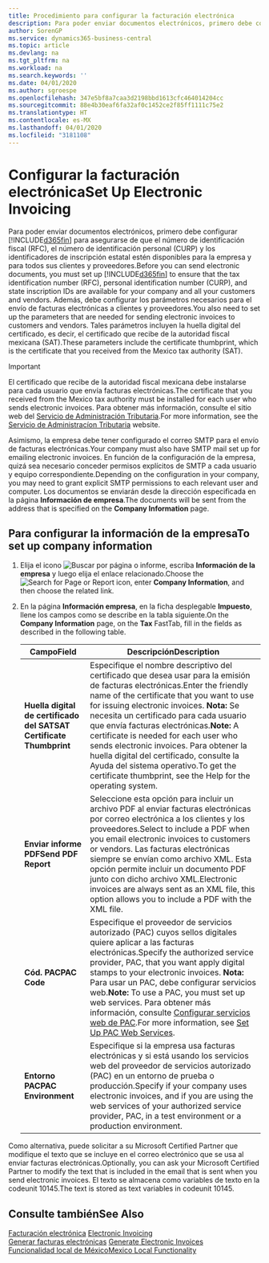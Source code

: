 ```yaml
---
title: Procedimiento para configurar la facturación electrónica
description: Para poder enviar documentos electrónicos, primero debe configurar Business Central para asegurarse de que el número de identificación fiscal (RFC), el número de identificación personal (CURP) y los identificadores de inscripción estatal estén disponibles para la empresa y para todos sus clientes y proveedores.
author: SorenGP
ms.service: dynamics365-business-central
ms.topic: article
ms.devlang: na
ms.tgt_pltfrm: na
ms.workload: na
ms.search.keywords: ''
ms.date: 04/01/2020
ms.author: sgroespe
ms.openlocfilehash: 347e5bf8a7caa3d2198bbd1613cfc464014204cc
ms.sourcegitcommit: 88e4b30eaf6fa32af0c1452ce2f85ff1111c75e2
ms.translationtype: HT
ms.contentlocale: es-MX
ms.lasthandoff: 04/01/2020
ms.locfileid: "3181108"
---
```

# <a name="set-up-electronic-invoicing"></a><span data-ttu-id="dbf1d-103">Configurar la facturación electrónica</span><span class="sxs-lookup"><span data-stu-id="dbf1d-103">Set Up Electronic Invoicing</span></span>
<span data-ttu-id="dbf1d-104">Para poder enviar documentos electrónicos, primero debe configurar [!INCLUDE[d365fin](../../includes/d365fin_md.md)] para asegurarse de que el número de identificación fiscal (RFC), el número de identificación personal (CURP) y los identificadores de inscripción estatal estén disponibles para la empresa y para todos sus clientes y proveedores.</span><span class="sxs-lookup"><span data-stu-id="dbf1d-104">Before you can send electronic documents, you must set up [!INCLUDE[d365fin](../../includes/d365fin_md.md)] to ensure that the tax identification number (RFC), personal identification number (CURP), and state inscription IDs are available for your company and all your customers and vendors.</span></span> <span data-ttu-id="dbf1d-105">Además, debe configurar los parámetros necesarios para el envío de facturas electrónicas a clientes y proveedores.</span><span class="sxs-lookup"><span data-stu-id="dbf1d-105">You also need to set up the parameters that are needed for sending electronic invoices to customers and vendors.</span></span> <span data-ttu-id="dbf1d-106">Tales parámetros incluyen la huella digital del certificado, es decir, el certificado que recibe de la autoridad fiscal mexicana (SAT).</span><span class="sxs-lookup"><span data-stu-id="dbf1d-106">These parameters include the certificate thumbprint, which is the certificate that you received from the Mexico tax authority (SAT).</span></span>  

> [!IMPORTANT]  
>  <span data-ttu-id="dbf1d-107">El certificado que recibe de la autoridad fiscal mexicana debe instalarse para cada usuario que envía facturas electrónicas.</span><span class="sxs-lookup"><span data-stu-id="dbf1d-107">The certificate that you received from the Mexico tax authority must be installed for each user who sends electronic invoices.</span></span> <span data-ttu-id="dbf1d-108">Para obtener más información, consulte el sitio web del [Servicio de Administración Tributaria](https://go.microsoft.com/fwlink/?LinkId=242772).</span><span class="sxs-lookup"><span data-stu-id="dbf1d-108">For more information, see the [Servicio de Administracíon Tributaria](https://go.microsoft.com/fwlink/?LinkId=242772) website.</span></span>  
>   
>  <span data-ttu-id="dbf1d-109">Asimismo, la empresa debe tener configurado el correo SMTP para el envío de facturas electrónicas.</span><span class="sxs-lookup"><span data-stu-id="dbf1d-109">Your company must also have SMTP mail set up for emailing electronic invoices.</span></span> <span data-ttu-id="dbf1d-110">En función de la configuración de la empresa, quizá sea necesario conceder permisos explícitos de SMTP a cada usuario y equipo correspondiente.</span><span class="sxs-lookup"><span data-stu-id="dbf1d-110">Depending on the configuration in your company, you may need to grant explicit SMTP permissions to each relevant user and computer.</span></span> <span data-ttu-id="dbf1d-111">Los documentos se enviarán desde la dirección especificada en la página **Información de empresa**.</span><span class="sxs-lookup"><span data-stu-id="dbf1d-111">The documents will be sent from the address that is specified on the **Company Information** page.</span></span>  

## <a name="to-set-up-company-information"></a><span data-ttu-id="dbf1d-112">Para configurar la información de la empresa</span><span class="sxs-lookup"><span data-stu-id="dbf1d-112">To set up company information</span></span>  

1.  <span data-ttu-id="dbf1d-113">Elija el icono ![Buscar por página o informe ](../../media/ui-search/search_small.png "Buscar por página o icono de informe"), escriba **Información de la empresa** y luego elija el enlace relacionado.</span><span class="sxs-lookup"><span data-stu-id="dbf1d-113">Choose the ![Search for Page or Report](../../media/ui-search/search_small.png "Search for Page or Report icon") icon, enter **Company Information**, and then choose the related link.</span></span>  
2.  <span data-ttu-id="dbf1d-114">En la página **Información empresa**, en la ficha desplegable **Impuesto**, llene los campos como se describe en la tabla siguiente.</span><span class="sxs-lookup"><span data-stu-id="dbf1d-114">On the **Company Information** page, on the **Tax** FastTab, fill in the fields as described in the following table.</span></span>  

    |<span data-ttu-id="dbf1d-115">Campo</span><span class="sxs-lookup"><span data-stu-id="dbf1d-115">Field</span></span>|<span data-ttu-id="dbf1d-116">Descripción</span><span class="sxs-lookup"><span data-stu-id="dbf1d-116">Description</span></span>|  
    |------------------------------------|---------------------------------------|  
    |<span data-ttu-id="dbf1d-117">**Huella digital de certificado del SAT**</span><span class="sxs-lookup"><span data-stu-id="dbf1d-117">**SAT Certificate Thumbprint**</span></span>|<span data-ttu-id="dbf1d-118">Especifique el nombre descriptivo del certificado que desea usar para la emisión de facturas electrónicas.</span><span class="sxs-lookup"><span data-stu-id="dbf1d-118">Enter the friendly name of the certificate that you want to use for issuing electronic invoices.</span></span> <span data-ttu-id="dbf1d-119">**Nota:** Se necesita un certificado para cada usuario que envía facturas electrónicas.</span><span class="sxs-lookup"><span data-stu-id="dbf1d-119">**Note:**  A certificate is needed for each user who sends electronic invoices.</span></span> <span data-ttu-id="dbf1d-120">Para obtener la huella digital del certificado, consulte la Ayuda del sistema operativo.</span><span class="sxs-lookup"><span data-stu-id="dbf1d-120">To get the certificate thumbprint, see the Help for the operating system.</span></span>|  
    |<span data-ttu-id="dbf1d-121">**Enviar informe PDF**</span><span class="sxs-lookup"><span data-stu-id="dbf1d-121">**Send PDF Report**</span></span>|<span data-ttu-id="dbf1d-122">Seleccione esta opción para incluir un archivo PDF al enviar facturas electrónicas por correo electrónica a los clientes y los proveedores.</span><span class="sxs-lookup"><span data-stu-id="dbf1d-122">Select to include a PDF when you email electronic invoices to customers or vendors.</span></span> <span data-ttu-id="dbf1d-123">Las facturas electrónicas siempre se envían como archivo XML. Esta opción permite incluir un documento PDF junto con dicho archivo XML.</span><span class="sxs-lookup"><span data-stu-id="dbf1d-123">Electronic invoices are always sent as an XML file, this option allows you to include a PDF with the XML file.</span></span>|  
    |<span data-ttu-id="dbf1d-124">**Cód. PAC**</span><span class="sxs-lookup"><span data-stu-id="dbf1d-124">**PAC Code**</span></span>|<span data-ttu-id="dbf1d-125">Especifique el proveedor de servicios autorizado (PAC) cuyos sellos digitales quiere aplicar a las facturas electrónicas.</span><span class="sxs-lookup"><span data-stu-id="dbf1d-125">Specify the authorized service provider, PAC, that you want apply digital stamps to your electronic invoices.</span></span> <span data-ttu-id="dbf1d-126">**Nota:** Para usar un PAC, debe configurar servicios web.</span><span class="sxs-lookup"><span data-stu-id="dbf1d-126">**Note:**  To use a PAC, you must set up web services.</span></span> <span data-ttu-id="dbf1d-127">Para obtener más información, consulte [Configurar servicios web de PAC](how-to-set-up-pac-web-services.md).</span><span class="sxs-lookup"><span data-stu-id="dbf1d-127">For more information, see [Set Up PAC Web Services](how-to-set-up-pac-web-services.md).</span></span>|  
    |<span data-ttu-id="dbf1d-128">**Entorno PAC**</span><span class="sxs-lookup"><span data-stu-id="dbf1d-128">**PAC Environment**</span></span>|<span data-ttu-id="dbf1d-129">Especifique si la empresa usa facturas electrónicas y si está usando los servicios web del proveedor de servicios autorizado (PAC) en un entorno de prueba o producción.</span><span class="sxs-lookup"><span data-stu-id="dbf1d-129">Specify if your company uses electronic invoices, and if you are using the web services of your authorized service provider, PAC, in a test environment or a production environment.</span></span>|  

<span data-ttu-id="dbf1d-130">Como alternativa, puede solicitar a su Microsoft Certified Partner que modifique el texto que se incluye en el correo electrónico que se usa al enviar facturas electrónicas.</span><span class="sxs-lookup"><span data-stu-id="dbf1d-130">Optionally, you can ask your Microsoft Certified Partner to modify the text that is included in the email that is sent when you send electronic invoices.</span></span> <span data-ttu-id="dbf1d-131">El texto se almacena como variables de texto en la codeunit 10145.</span><span class="sxs-lookup"><span data-stu-id="dbf1d-131">The text is stored as text variables in codeunit 10145.</span></span>  

## <a name="see-also"></a><span data-ttu-id="dbf1d-132">Consulte también</span><span class="sxs-lookup"><span data-stu-id="dbf1d-132">See Also</span></span>  
 <span data-ttu-id="dbf1d-133">[Facturación electrónica](electronic-invoicing.md) </span><span class="sxs-lookup"><span data-stu-id="dbf1d-133">[Electronic Invoicing](electronic-invoicing.md) </span></span>  
 <span data-ttu-id="dbf1d-134">[Generar facturas electrónicas](how-to-generate-electronic-invoices.md) </span><span class="sxs-lookup"><span data-stu-id="dbf1d-134">[Generate Electronic Invoices](how-to-generate-electronic-invoices.md) </span></span>  
 [<span data-ttu-id="dbf1d-135">Funcionalidad local de México</span><span class="sxs-lookup"><span data-stu-id="dbf1d-135">Mexico Local Functionality</span></span>](mexico-local-functionality.md)
